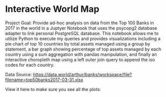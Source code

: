 # Interactive World Map 
Project Goal: Provide ad-hoc analysis on data from the Top 100 Banks in 2017 in the world in a Juptyer Notebook that uses the psycopg2 database adapter to link personal PostgreSQL database. This notebook allows me to utilize Python to execute my queries and provides visualizations including a pie chart of top 10 countries by total assets managed using a group by statement, a bar graph showing percentage of top assets managed by each country using a sum aggregation with pandas manipulation, and finally an interactive choropleth map using a left outer join query to append the iso codes for each country. 

Data Source: https://data.world/arthur/banks/workspace/file?filename=top50banks2017-03-31.xlsx 

View it here to make sure you see all the plots: 

